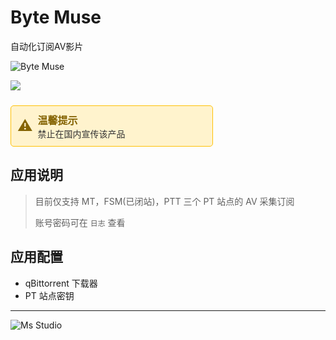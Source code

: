 # Byte Muse

自动化订阅AV影片

![Byte Muse](https://file.lifebus.top/imgs/autolady_cover.png)

![](https://img.shields.io/badge/%E6%96%B0%E7%96%86%E8%90%8C%E6%A3%AE%E8%BD%AF%E4%BB%B6%E5%BC%80%E5%8F%91%E5%B7%A5%E4%BD%9C%E5%AE%A4-%E6%8F%90%E4%BE%9B%E6%8A%80%E6%9C%AF%E6%94%AF%E6%8C%81-blue)

<div style="border: 1px solid #FFC107; padding: 10px; border-radius: 5px; color: #856404; background-color: #FFF3CD; display: inline-block; width: 100%; max-width: 60%; margin-top: 10px;">
    <div style="display: flex; align-items: center;">
        <span style="font-size: 24px; margin-right: 8px;">⚠️</span>
        <div>
            <strong style="font-size: 16px;">温馨提示</strong><br>
            <span style="font-size: 14px; color: #333;">禁止在国内宣传该产品</span>
        </div>
    </div>
</div>

## 应用说明

> 目前仅支持 MT，FSM(已闭站)，PTT 三个 PT 站点的 AV 采集订阅
>
> 账号密码可在 `日志` 查看

## 应用配置

+ qBittorrent 下载器
+ PT 站点密钥

---

![Ms Studio](https://file.lifebus.top/imgs/ms_blank_001.png)
